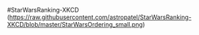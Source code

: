 #StarWarsRanking-XKCD
(https://raw.githubusercontent.com/astropatel/StarWarsRanking-XKCD/blob/master/StarWarsOrdering_small.png)
